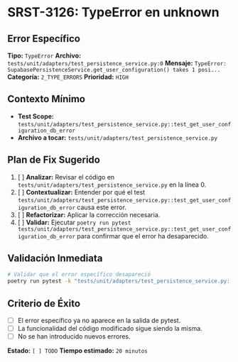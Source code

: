 # SRST-3126: TypeError en unknown

## Error Específico
**Tipo:** `TypeError`
**Archivo:** `tests/unit/adapters/test_persistence_service.py:0`
**Mensaje:** `TypeError: SupabasePersistenceService.get_user_configuration() takes 1 posi...`
**Categoría:** `2_TYPE_ERRORS`
**Prioridad:** `HIGH`

## Contexto Mínimo
- **Test Scope:** `tests/unit/adapters/test_persistence_service.py::test_get_user_configuration_db_error`
- **Archivo a tocar:** `tests/unit/adapters/test_persistence_service.py`

## Plan de Fix Sugerido
1. [ ] **Analizar:** Revisar el código en `tests/unit/adapters/test_persistence_service.py` en la línea 0.
2. [ ] **Contextualizar:** Entender por qué el test `tests/unit/adapters/test_persistence_service.py::test_get_user_configuration_db_error` causa este error.
3. [ ] **Refactorizar:** Aplicar la corrección necesaria.
4. [ ] **Validar:** Ejecutar `poetry run pytest tests/unit/adapters/test_persistence_service.py::test_get_user_configuration_db_error` para confirmar que el error ha desaparecido.

## Validación Inmediata
```bash
# Validar que el error específico desapareció
poetry run pytest -k "tests/unit/adapters/test_persistence_service.py::test_get_user_configuration_db_error" -v
```

## Criterio de Éxito
- [ ] El error específico ya no aparece en la salida de pytest.
- [ ] La funcionalidad del código modificado sigue siendo la misma.
- [ ] No se han introducido nuevos errores.

**Estado:** `[ ] TODO`
**Tiempo estimado:** `20 minutos`
